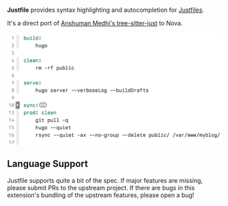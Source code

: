 **Justfile** provides syntax highlighting and autocompletion for [Justfiles](https://just.systems/man/en/).

It's a direct port of [Anshuman Medhi's tree-sitter-just](https://github.com/IndianBoy42/tree-sitter-just) to Nova.

![Justfile in action](https://raw.githubusercontent.com/kstrauser/nova-justfile/main/screenshot.png)

## Language Support

Justfile supports quite a bit of the spec. If major features are missing, please submit PRs to the upstream project. If there are bugs in this extension's bundling of the upstream features, please open a bug!